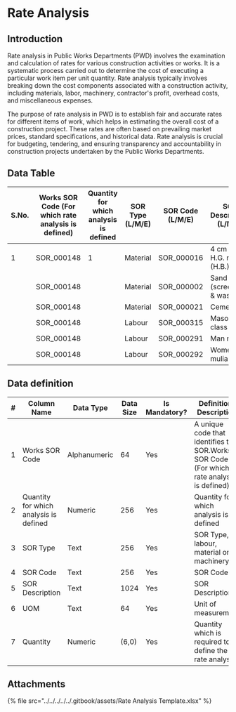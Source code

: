 # Rate Analysis

## Introduction

Rate analysis in Public Works Departments (PWD) involves the examination and calculation of rates for various construction activities or works. It is a systematic process carried out to determine the cost of executing a particular work item per unit quantity. Rate analysis typically involves breaking down the cost components associated with a construction activity, including materials, labor, machinery, contractor's profit, overhead costs, and miscellaneous expenses.

The purpose of rate analysis in PWD is to establish fair and accurate rates for different items of work, which helps in estimating the overall cost of a construction project. These rates are often based on prevailing market prices, standard specifications, and historical data. Rate analysis is crucial for budgeting, tendering, and ensuring transparency and accountability in construction projects undertaken by the Public Works Departments.

## Data Table

<table><thead><tr><th width="83">S.No.</th><th width="133">Works SOR Code (For which rate analysis is defined)</th><th>Quantity for which analysis is defined</th><th>SOR Type (L/M/E)</th><th width="136">SOR Code (L/M/E)</th><th width="149">SOR Description (L/M/E)</th><th width="81">Unit</th><th>Quantity</th></tr></thead><tbody><tr><td>1</td><td>SOR_000148</td><td>1</td><td>Material</td><td>SOR_000016</td><td>4 cm size H.G. metal (H.B.)</td><td>CUM</td><td>0.96</td></tr><tr><td> </td><td>SOR_000148</td><td> </td><td>Material</td><td>SOR_000002</td><td>Sand (screened &#x26; washed)</td><td>CUM</td><td>0.48</td></tr><tr><td> </td><td>SOR_000148</td><td> </td><td>Material</td><td>SOR_000021</td><td>Cement</td><td>QNTL</td><td>2.29</td></tr><tr><td> </td><td>SOR_000148</td><td> </td><td>Labour</td><td>SOR_000315</td><td>Mason 2nd class</td><td>NOs</td><td>0.18</td></tr><tr><td> </td><td>SOR_000148</td><td> </td><td>Labour</td><td>SOR_000291</td><td>Man mulia</td><td>NOs</td><td>2.5</td></tr><tr><td> </td><td>SOR_000148</td><td> </td><td>Labour</td><td>SOR_000292</td><td>Women mulia</td><td>NOs</td><td>1.4</td></tr></tbody></table>

## Data definition

<table><thead><tr><th width="71">#</th><th width="141">Column Name</th><th width="103">Data Type</th><th width="87">Data Size</th><th width="99">Is Mandatory?</th><th>Definition/ Description</th></tr></thead><tbody><tr><td>1</td><td>Works SOR Code</td><td>Alphanumeric</td><td>64</td><td>Yes</td><td>A unique code that identifies the SOR.Works SOR Code<br>(For which rate analysis is defined)</td></tr><tr><td>2</td><td>Quantity for which analysis is defined</td><td>Numeric</td><td>256</td><td>Yes</td><td>Quantity for which analysis is defined </td></tr><tr><td>3</td><td>SOR Type</td><td>Text</td><td>256</td><td>Yes</td><td>SOR Type, labour, material or machinery.</td></tr><tr><td>4</td><td>SOR Code</td><td>Text</td><td>256</td><td>Yes</td><td>SOR Code</td></tr><tr><td>5</td><td>SOR Description</td><td>Text</td><td>1024</td><td>Yes</td><td>SOR Description</td></tr><tr><td>6</td><td>UOM</td><td>Text</td><td>64</td><td>Yes</td><td>Unit of measurement</td></tr><tr><td>7</td><td>Quantity</td><td>Numeric</td><td>(6,0)</td><td>Yes</td><td>Quantity which is required to define the rate analysis.</td></tr></tbody></table>

## Attachments

{% file src="../../../../../.gitbook/assets/Rate Analysis Template.xlsx" %}

